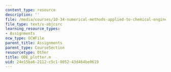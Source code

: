 ```yaml
---
content_type: resource
description: ''
file: /media/courses/10-34-numerical-methods-applied-to-chemical-engineering-fall-2015/24e15ba62112c5c1805243d464be0619_ODE_plotter.m
file_type: text/x-objcsrc
learning_resource_types:
- Assignments
ocw_type: OCWFile
parent_title: Assignments
parent_type: CourseSection
resourcetype: Other
title: ODE_plotter.m
uid: 24e15ba6-2112-c5c1-8052-43d464be0619
---
```

